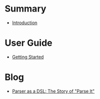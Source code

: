 # Summary

- [Introduction](./intros.md)

# User Guide

- [Getting Started](./getting-started.md)

# Blog

- [Parser as a DSL: The Story of "Parse It"](./blog/parser-as-a-dsl.md)

